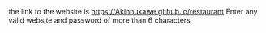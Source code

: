 the link to the website is https://Akinnukawe.github.io/restaurant
Enter any valid website and password of more than 6 characters

